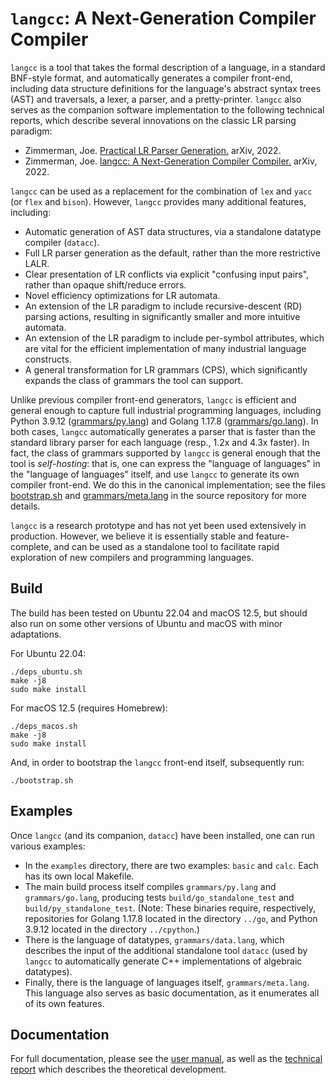 # ``langcc``: A Next-Generation Compiler Compiler

``langcc`` is a tool that takes the formal description of a language,
in a standard BNF-style format, and automatically generates a compiler
front-end, including data structure definitions for the language's
abstract syntax trees (AST) and traversals,
a lexer, a parser, and a pretty-printer.
``langcc`` also serves as the companion software implementation to the following
technical reports, which describe several innovations on the classic
LR parsing paradigm:
- Zimmerman, Joe.
[Practical LR Parser Generation.](https://arxiv.org/pdf/2209.08383.pdf)
arXiv, 2022.
- Zimmerman, Joe.
[langcc: A Next-Generation Compiler Compiler.](https://arxiv.org/pdf/2209.08385.pdf)
arXiv, 2022.

``langcc`` can be used as a replacement for the combination of ``lex``
and ``yacc`` (or ``flex`` and ``bison``). However, ``langcc`` provides many
additional features, including:
- Automatic generation of AST data structures, via a standalone datatype
compiler (``datacc``).
- Full LR parser generation as the default, rather than the more restrictive
LALR.
- Clear presentation of LR conflicts via explicit "confusing input pairs",
rather than opaque shift/reduce errors.
- Novel efficiency optimizations for LR automata.
- An extension of the LR paradigm to include recursive-descent (RD)
parsing actions, resulting in significantly smaller and more intuitive
automata.
- An extension of the LR paradigm to include per-symbol attributes,
which are vital for the efficient implementation of many industrial language
constructs.
- A general transformation for LR grammars (CPS), which significantly
expands the class of grammars the tool can support.

Unlike previous compiler front-end generators, `langcc` is efficient and general enough to capture
full industrial programming languages, including
Python 3.9.12 ([grammars/py.lang](https://github.com/jzimmerman/langcc/blob/main/grammars/py.lang))
and Golang 1.17.8 ([grammars/go.lang](https://github.com/jzimmerman/langcc/blob/main/grammars/go.lang)). In both cases, `langcc` automatically generates
a parser that is faster than the standard library parser for each language
(resp., 1.2x and 4.3x faster).
In fact, the class of grammars supported by `langcc` is general enough
that the tool is _self-hosting_: that is, one can express the "language
of languages" in the "language of languages" itself, and use `langcc`
to generate its own compiler front-end. We do this in the canonical
implementation; see the files [bootstrap.sh](https://github.com/jzimmerman/langcc/blob/main/bootstrap.sh) and
[grammars/meta.lang](https://github.com/jzimmerman/langcc/blob/main/grammars/meta.lang)
in the source repository for more details.

``langcc`` is a research prototype and has not yet been used extensively
in production. However, we believe it is essentially stable and
feature-complete, and can be used as a standalone tool to facilitate
rapid exploration of new compilers and programming languages.

## Build
The build has been tested on Ubuntu 22.04 and macOS 12.5,
but should also run on some other versions of Ubuntu
and macOS with minor adaptations.

For Ubuntu 22.04:
```
./deps_ubuntu.sh
make -j8
sudo make install
```
For macOS 12.5 (requires Homebrew):
```
./deps_macos.sh
make -j8
sudo make install
```
And, in order to bootstrap the ``langcc`` front-end itself, subsequently run:
```
./bootstrap.sh
```

## Examples
Once ``langcc`` (and its companion, ``datacc``) have been installed,
one can run various examples:
- In the ``examples`` directory, there are two examples: ``basic`` and
  ``calc``. Each has its own local Makefile.
- The main build process itself compiles ``grammars/py.lang`` and
  ``grammars/go.lang``, producing tests ``build/go_standalone_test`` and
  ``build/py_standalone_test``. (Note: These binaries require, respectively,
  repositories for Golang 1.17.8 located in the directory ``../go``,
  and Python 3.9.12 located in the directory ``../cpython``.)
- There is the language of datatypes, ``grammars/data.lang``, which describes
  the input of the additional standalone tool ``datacc`` (used by ``langcc``
  to automatically generate C++ implementations of algebraic datatypes).
- Finally, there is the language of languages itself, ``grammars/meta.lang``.
  This language also serves as basic documentation, as it enumerates all of
  its own features.

## Documentation
For full documentation, please see the [user manual](https://github.com/jzimmerman/langcc/blob/main/MANUAL.md),
as well as the [technical report](https://arxiv.org/pdf/2209.08383.pdf) which describes the theoretical development.
